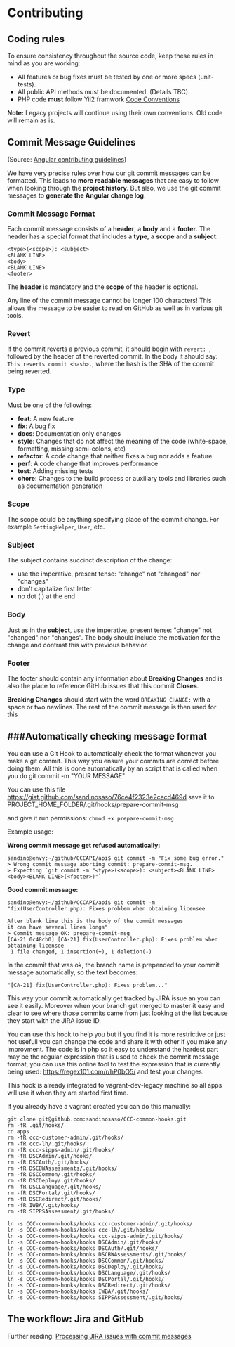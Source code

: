 Contributing
================

Coding rules
------------
To ensure consistency throughout the source code, keep these rules in mind as you are working:

* All features or bug fixes must be tested by one or more specs (unit-tests).
* All public API methods must be documented. (Details TBC).
* PHP code **must** follow Yii2 framwork [Code Conventions](https://github.com/yiisoft/yii2/blob/master/docs/internals/core-code-style.md)

**Note:** Legacy projects will continue using their own conventions. Old code will remain as is.

Commit Message Guidelines
-------------------------
(Source: [Angular contributing guidelines](https://github.com/angular/angular/blob/master/CONTRIBUTING.md))

We have very precise rules over how our git commit messages can be formatted.  This leads to **more
readable messages** that are easy to follow when looking through the **project history**.  But also,
we use the git commit messages to **generate the Angular change log**.

### Commit Message Format
Each commit message consists of a **header**, a **body** and a **footer**.  The header has a special
format that includes a **type**, a **scope** and a **subject**:

```
<type>(<scope>): <subject>
<BLANK LINE>
<body>
<BLANK LINE>
<footer>
```

The **header** is mandatory and the **scope** of the header is optional.

Any line of the commit message cannot be longer 100 characters! This allows the message to be easier
to read on GitHub as well as in various git tools.

### Revert
If the commit reverts a previous commit, it should begin with `revert: `, followed by the header of the reverted commit. In the body it should say: `This reverts commit <hash>.`, where the hash is the SHA of the commit being reverted.

### Type
Must be one of the following:

* **feat**: A new feature
* **fix**: A bug fix
* **docs**: Documentation only changes
* **style**: Changes that do not affect the meaning of the code (white-space, formatting, missing
  semi-colons, etc)
* **refactor**: A code change that neither fixes a bug nor adds a feature
* **perf**: A code change that improves performance
* **test**: Adding missing tests
* **chore**: Changes to the build process or auxiliary tools and libraries such as documentation
  generation

### Scope
The scope could be anything specifying place of the commit change. For example
`SettingHelper`, `User`, etc.

### Subject
The subject contains succinct description of the change:

* use the imperative, present tense: "change" not "changed" nor "changes"
* don't capitalize first letter
* no dot (.) at the end

### Body
Just as in the **subject**, use the imperative, present tense: "change" not "changed" nor "changes".
The body should include the motivation for the change and contrast this with previous behavior.

### Footer
The footer should contain any information about **Breaking Changes** and is also the place to
reference GitHub issues that this commit **Closes**.

**Breaking Changes** should start with the word `BREAKING CHANGE:` with a space or two newlines. The rest of the commit message is then used for this

###Automatically checking message format
----------------------------------------

You can use a Git Hook to automatically check the format whenever you make a git commit.
This way you ensure your commits are correct before doing them. All this is done automatically
by an script that is called when you do git commit -m "YOUR MESSAGE"

You can use this file https://gist.github.com/sandinosaso/76ce4f2323e2cacd469d
save it to PROJECT_HOME_FOLDER/.git/hooks/prepare-commit-msg

and give it run permissions:
```chmod +x prepare-commit-msg```

Example usage:

**Wrong commit message get refused automatically:**

```
sandino@envy:~/github/CCCAPI/api$ git commit -m "Fix some bug error."
> Wrong commit message aborting commit: prepare-commit-msg.
> Expecting `git commit -m "<type>(<scope>): <subject><BLANK LINE><body><BLANK LINE>(<footer>)"`
```

**Good commit message:**

```
sandino@envy:~/github/CCCAPI/api$ git commit -m "fix(UserController.php): Fixes problem when obtaining licensee

After blank line this is the body of the commit messages
it can have several lines longs"
> Commit message OK: prepare-commit-msg
[CA-21 0c48cb0] [CA-21] fix(UserController.php): Fixes problem when obtaining licensee
 1 file changed, 1 insertion(+), 1 deletion(-)
 ```

In the commit that was ok, the branch name is prepended to your commit message
automatically, so the text becomes:

```
"[CA-21] fix(UserController.php): Fixes problem..."
```

This way your commit automatically get tracked by JIRA issue an you can see it easily.
Moreover when your branch get merged to master it easy and clear to see where those commits
came from just looking at the list because they start with the JIRA issue ID.

You can use this hook to help you but if you find it is more restrictive or just not 
usefull you can change the code and share it with other if you make any improvment.
The code is in php so it easy to understand the hardest part may be the regular expression
that is used to check the commit message format, you can use this online tool to test
the expression that is currently being used: https://regex101.com/r/hP0bO5/ and test your changes.

This hook is already integrated to vagrant-dev-legacy machine so all apps will use it when 
they are started first time.

If you already have a vagrant created you can do this manually:

```
git clone git@github.com:sandinosaso/CCC-common-hooks.git
rm -fR .git/hooks/
cd apps
rm -fR ccc-customer-admin/.git/hooks/
rm -fR ccc-lh/.git/hooks/
rm -fR ccc-sipps-admin/.git/hooks/
rm -fR DSCAdmin/.git/hooks/
rm -fR DSCAuth/.git/hooks/
rm -fR DSCBWAssessments/.git/hooks/
rm -fR DSCCommon/.git/hooks/
rm -fR DSCDeploy/.git/hooks/
rm -fR DSCLanguage/.git/hooks/
rm -fR DSCPortal/.git/hooks/
rm -fR DSCRedirect/.git/hooks/
rm -fR IWBA/.git/hooks/
rm -fR SIPPSAssessment/.git/hooks/
```

```
ln -s CCC-common-hooks/hooks ccc-customer-admin/.git/hooks/
ln -s CCC-common-hooks/hooks ccc-lh/.git/hooks/
ln -s CCC-common-hooks/hooks ccc-sipps-admin/.git/hooks/
ln -s CCC-common-hooks/hooks DSCAdmin/.git/hooks/
ln -s CCC-common-hooks/hooks DSCAuth/.git/hooks/
ln -s CCC-common-hooks/hooks DSCBWAssessments/.git/hooks/
ln -s CCC-common-hooks/hooks DSCCommon/.git/hooks/
ln -s CCC-common-hooks/hooks DSCDeploy/.git/hooks/
ln -s CCC-common-hooks/hooks DSCLanguage/.git/hooks/
ln -s CCC-common-hooks/hooks DSCPortal/.git/hooks/
ln -s CCC-common-hooks/hooks DSCRedirect/.git/hooks/
ln -s CCC-common-hooks/hooks IWBA/.git/hooks/
ln -s CCC-common-hooks/hooks SIPPSAssessment/.git/hooks/
```


The workflow: Jira and GitHub
-----------------------------



Further reading: [Processing JIRA issues with commit messages
](https://confluence.atlassian.com/jiracloud/jira-user-s-guide/working-with-an-issue/processing-jira-issues-with-commit-messages)

